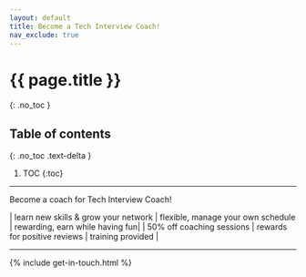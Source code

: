 ```yaml
---
layout: default
title: Become a Tech Interview Coach!
nav_exclude: true
---
```


# {{ page.title }}
{: .no_toc }

## Table of contents
{: .no_toc .text-delta }

1. TOC
{:toc}

---

Become a coach for Tech Interview Coach!

| learn new skills & grow your network | flexible, manage your own schedule | rewarding, earn while having fun|
| 50% off coaching sessions | rewards for positive reviews | training provided |

---

{% include get-in-touch.html %}